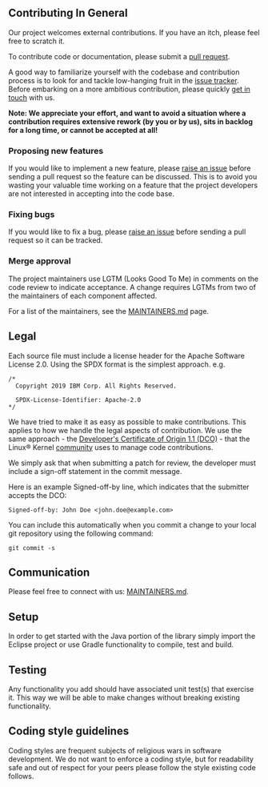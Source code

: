 ## Contributing In General
Our project welcomes external contributions. If you have an itch, please feel
free to scratch it.

To contribute code or documentation, please submit a [pull request](https://github.com/OWASP/SideKEK/pulls).

A good way to familiarize yourself with the codebase and contribution process is
to look for and tackle low-hanging fruit in the [issue tracker](https://github.com/OWASP/SideKEK/issues).
Before embarking on a more ambitious contribution, please quickly [get in touch](#communication) with us.

**Note: We appreciate your effort, and want to avoid a situation where a contribution
requires extensive rework (by you or by us), sits in backlog for a long time, or
cannot be accepted at all!**

### Proposing new features

If you would like to implement a new feature, please [raise an issue](https://github.com/OWASP/SideKEK/issues)
before sending a pull request so the feature can be discussed. This is to avoid
you wasting your valuable time working on a feature that the project developers
are not interested in accepting into the code base.

### Fixing bugs

If you would like to fix a bug, please [raise an issue](https://github.com/OWASP/SideKEK/issues) before sending a pull request so it can be tracked.

### Merge approval

The project maintainers use LGTM (Looks Good To Me) in comments on the code
review to indicate acceptance. A change requires LGTMs from two of the
maintainers of each component affected.

For a list of the maintainers, see the [MAINTAINERS.md](MAINTAINERS.md) page.

## Legal

Each source file must include a license header for the Apache
Software License 2.0. Using the SPDX format is the simplest approach.
e.g.

```
/*
  Copyright 2019 IBM Corp. All Rights Reserved.

  SPDX-License-Identifier: Apache-2.0
*/
```

We have tried to make it as easy as possible to make contributions. This
applies to how we handle the legal aspects of contribution. We use the
same approach - the [Developer's Certificate of Origin 1.1 (DCO)](https://github.com/hyperledger/fabric/blob/master/docs/source/DCO1.1.txt) - that the Linux® Kernel [community](https://elinux.org/Developer_Certificate_Of_Origin)
uses to manage code contributions.

We simply ask that when submitting a patch for review, the developer
must include a sign-off statement in the commit message.

Here is an example Signed-off-by line, which indicates that the
submitter accepts the DCO:

```
Signed-off-by: John Doe <john.doe@example.com>
```

You can include this automatically when you commit a change to your
local git repository using the following command:

```
git commit -s
```

## Communication
Please feel free to connect with us: [MAINTAINERS.md](MAINTAINERS.md).

## Setup
In order to get started with the Java portion of the library simply import the Eclipse project or use Gradle functionality to compile, test and build.

## Testing
Any functionality you add should have associated unit test(s) that exercise it. This way we will be able to make changes without breaking existing functionality.

## Coding style guidelines
Coding styles are frequent subjects of religious wars in software development. We do not want to enforce a coding style, but for readability safe and out of respect for your peers please follow the style existing code follows.
